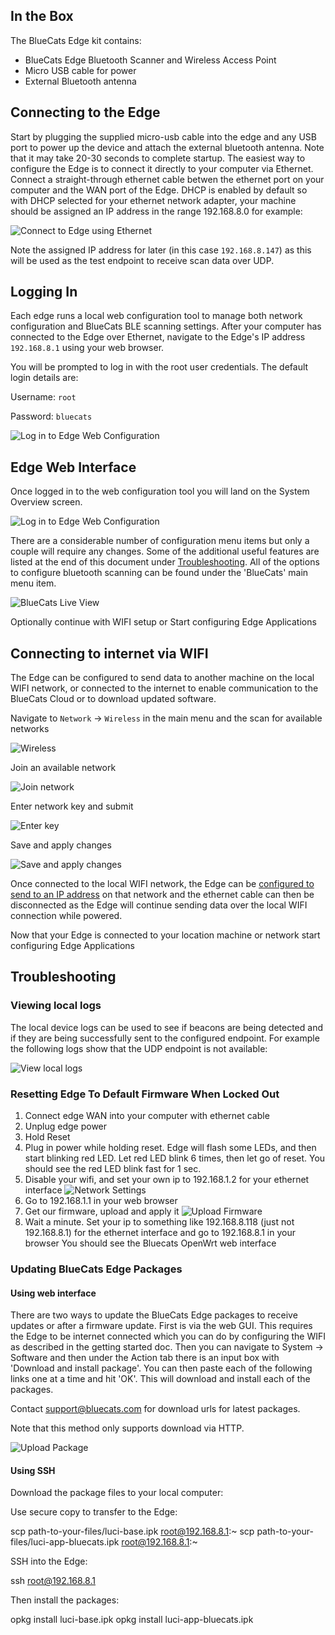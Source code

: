 ## In the Box

The BlueCats Edge kit contains:

- BlueCats Edge Bluetooth Scanner and Wireless Access Point
- Micro USB cable for power
- External Bluetooth antenna

## Connecting to the Edge

Start by plugging the supplied micro-usb cable into the edge and any USB port to power up the device and attach the external bluetooth antenna. Note that it may take 20-30 seconds to complete startup. The easiest way to configure the Edge is to connect it directly to your computer via Ethernet. Connect a straight-through ethernet cable betwen the ethernet port on your computer and the WAN port of the Edge. DHCP is enabled by default so with DHCP selected for your ethernet network adapter, your machine should be assigned an IP address in the range 192.168.8.0 for example:

![Connect to Edge using Ethernet](https://s3.amazonaws.com/bluecats-downloads/documentation/bluecats-edge-getting-started/010-Connect.png "Connect with Ethernet")

Note the assigned IP address for later (in this case `192.168.8.147`) as this will be used as the test endpoint to receive scan data over UDP.

## Logging In

Each edge runs a local web configuration tool to manage both network configuration and BlueCats BLE scanning settings. After your computer has connected to the Edge over Ethernet, navigate to the Edge's IP address `192.168.8.1` using your web browser.

You will be prompted to log in with the root user credentials. The default login details are:

Username: `root`

Password: `bluecats`

![Log in to Edge Web Configuration](https://s3.amazonaws.com/bluecats-downloads/documentation/bluecats-edge-features/Login.png "Log in")

## Edge Web Interface

Once logged in to the web configuration tool you will land on the System Overview screen. 

![Log in to Edge Web Configuration](https://s3.amazonaws.com/bluecats-downloads/documentation/bluecats-edge-features/SystemStatus.png "System Overview")

There are a considerable number of configuration menu items but only a couple will require any changes. Some of the additional useful features are listed at the end of this document under [Troubleshooting](#troubleshooting). All of the options to configure bluetooth scanning can be found under the 'BlueCats' main menu item.

![BlueCats Live View](https://s3.amazonaws.com/bluecats-downloads/documentation/bluecats-edge-features/LiveView.png "System Overview")

Optionally continue with WIFI setup or Start configuring Edge Applications

## Connecting to internet via WIFI

The Edge can be configured to send data to another machine on the local WIFI network, or connected to the internet to enable communication to the BlueCats Cloud or to download updated software.

Navigate to `Network` -> `Wireless` in the main menu and the scan for available networks

![Wireless](https://s3.amazonaws.com/bluecats-downloads/documentation/bluecats-edge-getting-started/070-ConfigureWireless.png "Wireless")

Join an available network

![Join network](https://s3.amazonaws.com/bluecats-downloads/documentation/bluecats-edge-getting-started/070-ConfigureWireless-2.png "Join network")

Enter network key and submit

![Enter key](https://s3.amazonaws.com/bluecats-downloads/documentation/bluecats-edge-getting-started/070-ConfigureWireless-3.png "Enter key")

Save and apply changes

![Save and apply changes](https://s3.amazonaws.com/bluecats-downloads/documentation/bluecats-edge-getting-started/070-ConfigureWireless-4.png "Save and apply")

Once connected to the local WIFI network, the Edge can be [configured to send to an IP address](#configuring-ble-scanner) on that network and the ethernet cable can then be disconnected as the Edge will continue sending data over the local WIFI connection while powered.

Now that your Edge is connected to your location machine or network start configuring Edge Applications

## Troubleshooting

### Viewing local logs

The local device logs can be used to see if beacons are being detected and if they are being successfully sent to the configured endpoint. For example the following logs show that the UDP endpoint is not available:

![View local logs](https://s3.amazonaws.com/bluecats-downloads/documentation/bluecats-edge-getting-started/050-View-Logs.png "View Logs")

### Resetting Edge To Default Firmware When Locked Out
1. Connect edge WAN into your computer with ethernet cable
2. Unplug edge power
3. Hold Reset
4. Plug in power while holding reset. Edge will flash some LEDs, and then start blinking red LED. Let red LED blink 6 times, then let go of reset. You should see the red LED blink fast for 1 sec.
5. Disable your wifi, and set your own ip to 192.168.1.2 for your ethernet interface
![Network Settings](https://s3.amazonaws.com/bluecats-downloads/documentation/bluecats-edge-getting-started/network-settings.jpg "Network Settings")
6. Go to 192.168.1.1 in your web browser
7. Get our firmware, upload and apply it
![Upload Firmware](https://s3.amazonaws.com/bluecats-downloads/documentation/bluecats-edge-getting-started/upload-firmware-pic.jpg "Upload Firmware")
8. Wait a minute. Set your ip to something like 192.168.8.118 (just not 192.168.8.1) for the ethernet interface and go to 192.168.8.1 in your browser You should see the Bluecats OpenWrt web interface

### Updating BlueCats Edge Packages
#### Using web interface
There are two ways to update the BlueCats Edge packages to receive updates or after a firmware update. First is via the web GUI. This requires the Edge to be internet connected which you can do by configuring the WIFI as described in the getting started doc. Then you can navigate to System -> Software and then under the Action tab there is an input box with 'Download and install package'. You can then paste each of the following links one at a time and hit 'OK'. This will download and install each of the packages.

Contact support@bluecats.com for download urls for latest packages.

Note that this method only supports download via HTTP.

![Upload Package](https://s3.amazonaws.com/bluecats-downloads/documentation/bluecats-edge-features/edge-update-package.png "Upload Package")

#### Using SSH

Download the package files to your local computer:

Use secure copy to transfer to the Edge:

scp path-to-your-files/luci-base.ipk root@192.168.8.1:~
scp path-to-your-files/luci-app-bluecats.ipk root@192.168.8.1:~

SSH into the Edge:

ssh root@192.168.8.1

Then install the packages:

opkg install luci-base.ipk
opkg install luci-app-bluecats.ipk

